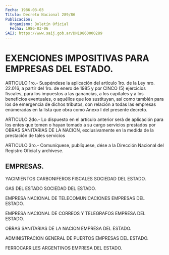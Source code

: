 ```yaml
---
Fecha: 1986-03-03
Título: Decreto Nacional 289/86
Publicación:
  Organismo: Boletín Oficial
  Fecha: 1986-03-06
SAIJ: https://www.saij.gob.ar/DN19860000289
---
```

# EXENCIONES IMPOSITIVAS PARA EMPRESAS DEL ESTADO.

<a id="1"></a>
ARTICULO 1ro.- Suspéndese la aplicación del artículo 1ro. de la Ley  nro.  22.016,  a  partir del 1ro. de enero de 1985 y por CINCO (5) ejercicios fiscales,  para los impuestos a las ganancias, a los capitales  y  a  los beneficios  eventuales,  o  aquéllos  que  los sustituyan, así como  también  para  los  de  emergencia  de dichos tributos, con relación a todas las empresas enúmeradas en la  lista que obra como Anexo I del presente decreto.

<a id="2"></a>
ARTICULO  2do.-  Lo  dispuesto en el artículo anterior será de aplicación para los entes que  tomen  o  hayan  tomado  a  su cargo servicios prestados por OBRAS SANITARIAS DE LA NACION, exclusivamente  en  la  medida  de la prestación de tales servicios

<a id="3"></a>
ARTICULO  3ro.-  Comuníquese,  publíquese, dése a la Dirección Nacional del Registro Oficial y archívese.

## EMPRESAS.

<a id="1"></a>
YACIMIENTOS  CARBONIFEROS  FISCALES  SOCIEDAD  DEL ESTADO.

GAS DEL ESTADO SOCIEDAD DEL ESTADO.

EMPRESA  NACIONAL  DE TELECOMUNICACIONES EMPRESAS DEL  ESTADO.

EMPRESA NACIONAL DE  CORREOS  Y TELEGRAFOS EMPRESA DEL ESTADO.

OBRAS SANITARIAS DE LA NACION EMPRESA DEL ESTADO.

ADMINISTRACION  GENERAL  DE  PUERTOS    EMPRESAS  DEL  ESTADO.

FERROCARRILES ARGENTINOS EMPRESA DEL ESTADO.